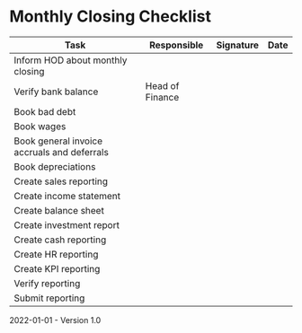 # Monthly Closing Checklist

| Task                                        | Responsible     | Signature | Date |
| ------------------------------------------- | --------------- | --------- | ---- |
| Inform HOD about monthly closing            |                 |           |      |
| Verify bank balance                         | Head of Finance |           |      |
| Book bad debt                               |                 |           |      |
| Book wages                                  |                 |           |      |
| Book general invoice accruals and deferrals |                 |           |      |
| Book depreciations                          |                 |           |      |
| Create sales reporting                      |                 |           |      |
| Create income statement                     |                 |           |      |
| Create balance sheet                        |                 |           |      |
| Create investment report                    |                 |           |      |
| Create cash reporting                       |                 |           |      |
| Create HR reporting                         |                 |           |      |
| Create KPI reporting                        |                 |           |      |
| Verify reporting                            |                 |           |      |
| Submit reporting                            |                 |           |      |

2022-01-01 - Version 1.0
